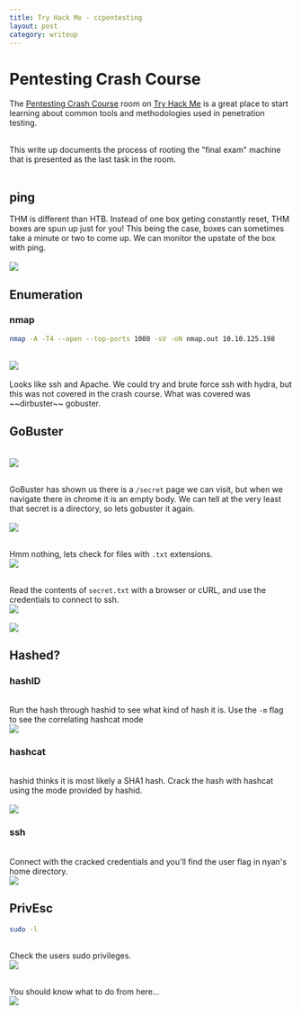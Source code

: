 ```yaml
---
title: Try Hack Me - ccpentesting
layout: post
category: writeup
---
```


# Pentesting Crash Course
The [Pentesting Crash Course](https://tryhackme.com/room/ccpentesting) room on [Try Hack Me](https://tryhackme.com/) is a great place to start learning about common tools and methodologies used in penetration testing.  
<br/>

This write up documents the process of rooting the "final exam" machine that is presented as the last task in the room.  
<br/>

## ping
THM is different than HTB. Instead of one box geting constantly reset, THM boxes are spun up just for you!  This being the case, boxes can sometimes take a minute or two to come up.  We can monitor the upstate of the box with ping.  
<br/>
<img src="../assets/img/thm/ccpentest/ping.png">
<br/>

## Enumeration
### nmap
```sh
nmap -A -T4 --open --top-ports 1000 -sV -oN nmap.out 10.10.125.198
```
<br/>
<img src="../assets/img/thm/ccpentest/nmap.png">
<br/>

<br/>
Looks like ssh and Apache.  We could try and brute force ssh with hydra, but this was not covered in the crash course.  What was covered was ~~dirbuster~~ gobuster.
<br/>

## GoBuster
<br/>
<img src="../assets/img/thm/ccpentest/gobuster1.png">
<br/>

<br/> GoBuster has shown us there is a `/secret` page we can visit, but when we navigate there in chrome it is an empty body. We can tell at the very least that secret is a directory, so lets gobuster it again.  
<br/>
<img src="../assets/img/thm/ccpentest/gobuster2.png">
<br/>

<br/> Hmm nothing, lets check for files with `.txt` extensions.
<br/>
<img src="../assets/img/thm/ccpentest/gobuster3.png">
<br/>

<br/> Read the contents of `secret.txt` with a browser or cURL, and use the credentials to connect to ssh.
<br/><img src="../assets/img/thm/ccpentest/curlsecret.png"><br/>
<br/><img src="../assets/img/thm/ccpentest/sshnyan1.png"><br/>

## Hashed?
### hashID
<br/> Run the hash through hashid to see what kind of hash it is.  Use the `-m` flag to see the correlating hashcat mode
<br/><img src="../assets/img/thm/ccpentest/hashid.png"><br/>

### hashcat
<br/> hashid thinks it is most likely a SHA1 hash.  Crack the hash with hashcat using the mode provided by hashid.  
<br/><img src="../assets/img/thm/ccpentest/hashcat.png"><br/>

### ssh
<br/> Connect with the cracked credentials and you'll find the user flag in nyan's home directory.
<br/><img src="../assets/img/thm/ccpentest/userflag.png"><br/>

## PrivEsc
```sh
sudo -l
```
<br/> Check the users sudo privileges. 
<br/><img src="../assets/img/thm/ccpentest/sudolist.png"><br/>

<br/> You should know what to do from here...
<br/><img src="../assets/img/thm/ccpentest/rootflag.png"><br/>
